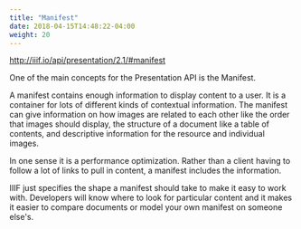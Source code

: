 ```yaml
---
title: "Manifest"
date: 2018-04-15T14:48:22-04:00
weight: 20
---
```


http://iiif.io/api/presentation/2.1/#manifest

One of the main concepts for the Presentation API is the Manifest.

A manifest contains enough information to display content to a user. It is a container for lots of different kinds of contextual information. The manifest can give information on how images are related to each other like the order that images should display, the structure of a document like a table of contents, and descriptive information for the resource and individual images.

In one sense it is a performance optimization. Rather than a client having to follow a lot of links to pull in content, a manifest includes the information.

IIIF just specifies the shape a manifest should take to make it easy to work with. Developers will know where to look for particular content and it makes it easier to compare documents or model your own manifest on someone else's.
